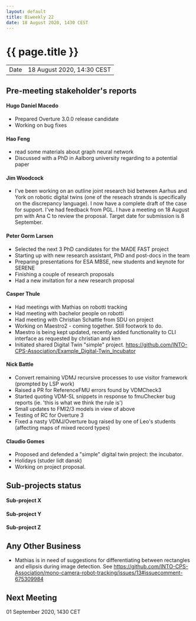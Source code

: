 ```yaml
---
layout: default
title: Biweekly 22
date: 18 August 2020, 1430 CEST
---
```


<script src="https://code.jquery.com/jquery-1.11.1.min.js">
</script>
<script src="/javascripts/edit.js"></script>
<script>setEditButonNm();</script>

# {{ page.title }}

|||
|---|---|
| Date | 18 August 2020, 14:30 CEST |


## Pre-meeting stakeholder's reports

<!-- Please keep in mind that the minutes are publicly available.-->

#### Hugo Daniel Macedo
* Prepared Overture 3.0.0 release candidate
* Working on bug fixes 

#### Hao Feng
* read some materials about graph neural network 
* Discussed with a PhD in Aalborg university regarding to a potential paper

#### Jim Woodcock
* I've been working on an outline joint research bid between Aarhus and York on robotic digital twins (one of the reseach strands is specifically on the discrepancy language). I now have a complete draft of the case for support. I've had feedback from PGL. I have a meeting on 18 August pm with Ana C to review the proposal. Target date for submission is 8 September.

#### Peter Gorm Larsen
* Selected the next 3 PhD candidates for the MADE FAST project
* Starting up with new research assistant, PhD and post-docs in the team
* Preparing presentations for ESA MBSE, new students and keynote for SERENE
* Finishing a couple of research proposals
* Had a new invitation for a new research proposal

#### Casper Thule
* Had meetings with Mathias on robotti tracking
* Had meeting with bachelor people on robotti
* Had meeting with Christian Schattle from SDU on project
* Working on Maestro2 - coming together. Still footwork to do. 
* Maestro is being kept updated, recently added functionality to CLI interface as requested by christian and ken
* Initiated shared Digital Twin "simple" project. https://github.com/INTO-CPS-Association/Example_Digital-Twin_Incubator

#### Nick Battle
* Convert remaining VDMJ recursive processes to use visitor framework (prompted by LSP work)
* Raised a PR for ReferenceFMU errors found by VDMCheck3
* Started quoting VDM-SL snippets in response to fmuChecker bug reports (ie. 'this is what we think the rule is')
* Small updates to FMI2/3 models in view of above
* Testing of RC for Overture 3
* Fixed a nasty VDMJ/Overture bug raised by one of Leo's students (affecting maps of mixed record types)

#### Claudio Gomes
* Proposed and defended a "simple" digital twin project: the incubator.
* Holidays (studer lidt dansk)
* Working on project proposal.

## Sub-projects status


#### Sub-project X

#### Sub-project Y

#### Sub-project Z

##  Any Other Business
* Mathias is in need of suggestions for differentiating between rectangles and ellipsis during image detection. See https://github.com/INTO-CPS-Association/mono-camera-robot-tracking/issues/13#issuecomment-675309984

Next Meeting
------------

01 September 2020, 1430 CET


<div id="edit_page_div"></div>

